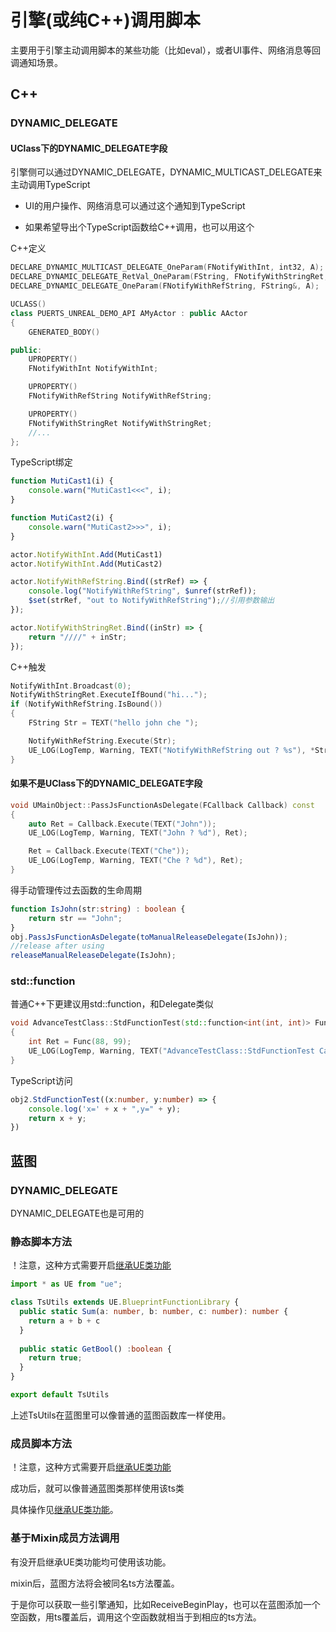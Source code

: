 # 引擎(或纯C++)调用脚本

主要用于引擎主动调用脚本的某些功能（比如eval），或者UI事件、网络消息等回调通知场景。

## C++

### DYNAMIC_DELEGATE

#### UClass下的DYNAMIC_DELEGATE字段

引擎侧可以通过DYNAMIC_DELEGATE，DYNAMIC_MULTICAST_DELEGATE来主动调用TypeScript

* UI的用户操作、网络消息可以通过这个通知到TypeScript

* 如果希望导出个TypeScript函数给C++调用，也可以用这个

C++定义

~~~c++
DECLARE_DYNAMIC_MULTICAST_DELEGATE_OneParam(FNotifyWithInt, int32, A);
DECLARE_DYNAMIC_DELEGATE_RetVal_OneParam(FString, FNotifyWithStringRet, FString, A);
DECLARE_DYNAMIC_DELEGATE_OneParam(FNotifyWithRefString, FString&, A);

UCLASS()
class PUERTS_UNREAL_DEMO_API AMyActor : public AActor
{
	GENERATED_BODY()

public:
    UPROPERTY()
    FNotifyWithInt NotifyWithInt;

    UPROPERTY()
    FNotifyWithRefString NotifyWithRefString;

    UPROPERTY()
    FNotifyWithStringRet NotifyWithStringRet;
    //...
};

~~~

TypeScript绑定

~~~typescript
function MutiCast1(i) {
    console.warn("MutiCast1<<<", i);
}

function MutiCast2(i) {
    console.warn("MutiCast2>>>", i);
}

actor.NotifyWithInt.Add(MutiCast1)
actor.NotifyWithInt.Add(MutiCast2)

actor.NotifyWithRefString.Bind((strRef) => {
    console.log("NotifyWithRefString", $unref(strRef));
    $set(strRef, "out to NotifyWithRefString");//引用参数输出
});

actor.NotifyWithStringRet.Bind((inStr) => {
    return "////" + inStr;
});
~~~

C++触发

~~~c++
NotifyWithInt.Broadcast(0);
NotifyWithStringRet.ExecuteIfBound("hi...");
if (NotifyWithRefString.IsBound())
{
    FString Str = TEXT("hello john che ");

    NotifyWithRefString.Execute(Str);
    UE_LOG(LogTemp, Warning, TEXT("NotifyWithRefString out ? %s"), *Str);
}
~~~

#### 如果不是UClass下的DYNAMIC_DELEGATE字段

~~~c++
void UMainObject::PassJsFunctionAsDelegate(FCallback Callback) const
{
    auto Ret = Callback.Execute(TEXT("John"));
    UE_LOG(LogTemp, Warning, TEXT("John ? %d"), Ret);

    Ret = Callback.Execute(TEXT("Che"));
    UE_LOG(LogTemp, Warning, TEXT("Che ? %d"), Ret);
}
~~~

得手动管理传过去函数的生命周期

~~~typescript
function IsJohn(str:string) : boolean {
    return str == "John";
}
obj.PassJsFunctionAsDelegate(toManualReleaseDelegate(IsJohn));
//release after using
releaseManualReleaseDelegate(IsJohn);
~~~

### std::function

普通C++下更建议用std::function，和Delegate类似

~~~c++
void AdvanceTestClass::StdFunctionTest(std::function<int(int, int)> Func)
{
    int Ret = Func(88, 99);
    UE_LOG(LogTemp, Warning, TEXT("AdvanceTestClass::StdFunctionTest Callback Ret %d"), Ret);
}
~~~


TypeScript访问

~~~typescript
obj2.StdFunctionTest((x:number, y:number) => {
    console.log('x=' + x + ",y=" + y);
    return x + y;
})
~~~

## 蓝图

### DYNAMIC_DELEGATE

DYNAMIC_DELEGATE也是可用的

### 静态脚本方法

！注意，这种方式需要开启[继承UE类功能](uclass_extends.md)

~~~typescript
import * as UE from "ue";

class TsUtils extends UE.BlueprintFunctionLibrary {
  public static Sum(a: number, b: number, c: number): number {
    return a + b + c
  }
  
  public static GetBool() :boolean {
    return true;
  }
}

export default TsUtils

~~~

上述TsUtils在蓝图里可以像普通的蓝图函数库一样使用。

### 成员脚本方法

！注意，这种方式需要开启[继承UE类功能](uclass_extends.md)

成功后，就可以像普通蓝图类那样使用该ts类

具体操作见[继承UE类功能](uclass_extends.md)。

### 基于Mixin成员方法调用

有没开启继承UE类功能均可使用该功能。

mixin后，蓝图方法将会被同名ts方法覆盖。

于是你可以获取一些引擎通知，比如ReceiveBeginPlay，也可以在蓝图添加一个空函数，用ts覆盖后，调用这个空函数就相当于到相应的ts方法。
